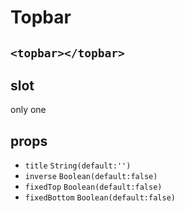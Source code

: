 # Topbar

## `<topbar></topbar>`

## slot
only one

## props
+ `title` `String(default:'')`
+ `inverse` `Boolean(default:false)`
+ `fixedTop` `Boolean(default:false)`
+ `fixedBottom` `Boolean(default:false)`
